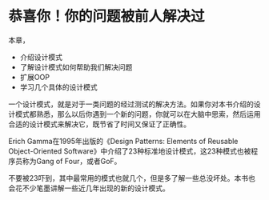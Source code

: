 # 恭喜你！你的问题被前人解决过


本章，
* 介绍设计模式
* 了解设计模式如何帮助我们解决问题
* 扩展OOP
* 学习几个具体的设计模式


一个设计模式，就是对于一类问题的经过测试的解决方法。如果你对本书介绍的设计模式都熟悉，那么以后你遇到一个新的问题，你就可以在大脑中思索，然后运用合适的设计模式来解决它，既节省了时间又保证了正确性。


Erich Gamma在1995年出版的《Design Patterns: Elements of Reusable Object-Oriented Software》中介绍了23种标准地设计模式，这23种模式也被程序员称为Gang of Four，或者GoF。

不要被23吓到，其中最常用的模式也就几个，但是多了解一些总没坏处。本书也会花不少笔墨讲解一些近几年出现的新的设计模式。




